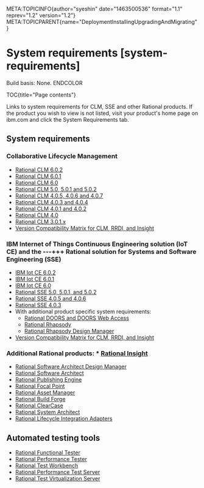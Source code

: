 META:TOPICINFO{author="syeshin" date="1463500536" format="1.1"
reprev="1.2" version="1.2"}
META:TOPICPARENT{name="DeploymentInstallingUpgradingAndMigrating"}

# System requirements [system-requirements]

Build basis: None. ENDCOLOR

TOC{title="Page contents"}

Links to system requirements for CLM, SSE and other Rational products.
If the product you wish to view is not listed, visit your product's home
page on ibm.com and click the System Requirements tab.

## System requirements

### Collaborative Lifecycle Management

-   [Rational CLM 6.0.2](CLMSystemRequirements602)
-   [Rational CLM 6.0.1](CLMSystemRequirements601)
-   [Rational CLM 6.0](CLMSystemRequirements60)
-   [Rational CLM 5.0, 5.0.1 and 5.0.2](CLMSystemRequirements50)
-   [Rational CLM 4.0.5, 4.0.6 and 4.0.7](CLMSystemRequirements405406)
-   [Rational CLM 4.0.3 and 4.0.4](CLMSystemRequirements403)
-   [Rational CLM 4.0.1 and
    4.0.2](https://jazz.net/library/article/1109)
-   [Rational CLM 4.0](https://jazz.net/library/article/811)
-   [Rational CLM 3.0.1.x](https://jazz.net/library/article/632)
-   [Version Compatibility Matrix for CLM, RRDI, and
    Insight](VersionCompatibilityCLMRRDIAndInsight)

### IBM Internet of Things Continuous Engineering solution (IoT CE) and the ---+++ Rational solution for Systems and Software Engineering (SSE)

-   [IBM Iot CE 6.0.2](SSESystemRequirements602)
-   [IBM Iot CE 6.0.1](SSESystemRequirements601)
-   [IBM Iot CE 6.0](SSESystemRequirements60)
-   [Rational SSE 5.0, 5.0.1, and 5.0.2](SSESystemRequirements50)
-   [Rational SSE 4.0.5 and 4.0.6](SSESystemRequirements405)
-   [Rational SSE 4.0.3](SSESystemRequirements403)
-   With additional product specific system requirements:
    -   [Rational DOORS and DOORS Web
        Access](http://www.ibm.com/support/docview.wss?uid=swg27036743)
    -   [Rational
        Rhapsody](http://www.ibm.com/support/docview.wss?uid=swg27036477)
    -   [Rational Rhapsody Design
        Manager](http://www.ibm.com/support/docview.wss?uid=swg27023523)
-   [Version Compatibility Matrix for CLM, RRDI, and
    Insight](VersionCompatibilityCLMRRDIAndInsight)

### Additional Rational products: \* [Rational Insight](http://www.ibm.com/support/docview.wss?uid=swg27023704)

-   [Rational Software Architect Design
    Manager](http://www.ibm.com/support/docview.wss?uid=swg27036752)
-   [Rational Software
    Architect](http://www.ibm.com/support/docview.wss?uid=swg27014274)
-   [Rational Publishing
    Engine](http://www.ibm.com/support/docview.wss?uid=swg27036461)
-   [Rational Focal
    Point](http://www.ibm.com/support/docview.wss?uid=swg27019945)
-   [Rational Asset
    Manager](http://www.ibm.com/support/docview.wss?uid=swg27038217)
-   [Rational Build
    Forge](http://www.ibm.com/support/docview.wss?uid=swg27021234)
-   [Rational
    ClearCase](http://www.ibm.com/support/docview.wss?uid=swg27008776)
-   [Rational System
    Architect](http://www.ibm.com/support/docview.wss?uid=swg27023167)
-   [Rational Lifecycle Integration
    Adapters](http://www.ibm.com/support/docview.wss?uid=swg27036145)

## Automated testing tools

-   [Rational Functional
    Tester](http://www.ibm.com/support/docview.wss?uid=swg27036640)
-   [Rational Performance
    Tester](http://www.ibm.com/support/docview.wss?uid=swg27036460)
-   [Rational Test
    Workbench](http://www.ibm.com/support/docview.wss?uid=swg27036554)
-   [Rational Performance Test
    Server](http://www.ibm.com/support/docview.wss?uid=swg27036555)
-   [Rational Test Virtualization
    Server](http://www.ibm.com/support/docview.wss?uid=swg27036553)
